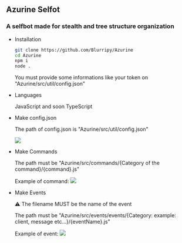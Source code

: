 ## Azurine Selfot

### A selfbot made for stealth and tree structure organization

- Installation
    ```bash
    git clone https://github.com/Blurripy/Azurine
    cd Azurine
    npm i
    node .
    ```
    
    You must provide some informations like your token on "Azurine/src/util/config.json" 

- Languages

    JavaScript and soon TypeScript

- Make config.json
  
  The path of config.json is "Azurine/src/util/config.json"
  
  ![](https://cdn.discordapp.com/attachments/879450736243642429/960237548473565274/makeConfig.png)

- Make Commands

    The path must be "Azurine/src/commands/{Category of the command}/{command}.js"

    Example of command:
      ![](https://cdn.discordapp.com/attachments/903002196013101056/955861860148736050/makeCommand.png)

- Make Events

    ⚠️ The filename MUST be the name of the event
    
    The path must be "Azurine/src/events/events/{Category: example: client, message etc...}/{eventName}.js"
    
    Example of event:
      ![](https://cdn.discordapp.com/attachments/903002196013101056/955863549429809252/makeEvents.png)
